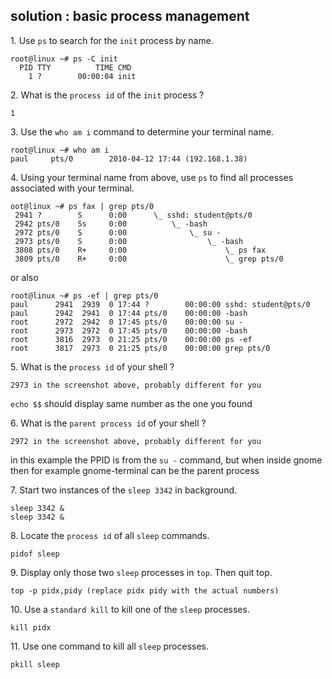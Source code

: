 ## solution : basic process management

1\. Use `ps` to search for the `init` process by name.

    root@linux ~# ps -C init
      PID TTY          TIME CMD
        1 ?        00:00:04 init
        

2\. What is the `process id` of the `init` process ?

    1

3\. Use the `who am i` command to determine your terminal name.

    root@linux ~# who am i
    paul     pts/0        2010-04-12 17:44 (192.168.1.38)
        

4\. Using your terminal name from above, use `ps` to find all processes
associated with your terminal.

    oot@linux ~# ps fax | grep pts/0
     2941 ?        S      0:00      \_ sshd: student@pts/0 
     2942 pts/0    Ss     0:00          \_ -bash
     2972 pts/0    S      0:00              \_ su -
     2973 pts/0    S      0:00                  \_ -bash
     3808 pts/0    R+     0:00                      \_ ps fax
     3809 pts/0    R+     0:00                      \_ grep pts/0
        

or also

    root@linux ~# ps -ef | grep pts/0
    paul      2941  2939  0 17:44 ?        00:00:00 sshd: student@pts/0 
    paul      2942  2941  0 17:44 pts/0    00:00:00 -bash
    root      2972  2942  0 17:45 pts/0    00:00:00 su -
    root      2973  2972  0 17:45 pts/0    00:00:00 -bash
    root      3816  2973  0 21:25 pts/0    00:00:00 ps -ef
    root      3817  2973  0 21:25 pts/0    00:00:00 grep pts/0
        

5\. What is the `process id` of your shell ?

    2973 in the screenshot above, probably different for you

`echo $$` should display same number as the one you found

6\. What is the `parent process id` of your shell ?

    2972 in the screenshot above, probably different for you

in this example the PPID is from the `su -` command, but when inside
gnome then for example gnome-terminal can be the parent process

7\. Start two instances of the `sleep 3342` in background.

    sleep 3342 &
    sleep 3342 &

8\. Locate the `process id` of all `sleep` commands.

    pidof sleep

9\. Display only those two `sleep` processes in `top`. Then quit top.

    top -p pidx,pidy (replace pidx pidy with the actual numbers)

10\. Use a `standard kill` to kill one of the `sleep` processes.

    kill pidx

11\. Use one command to kill all `sleep` processes.

    pkill sleep

